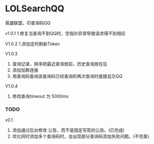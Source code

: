 # LOLSearchQQ
英雄联盟，ID查询码QQ

v1.0.1 
1.修复当查询不到QQ时，空指针异常导致请求得不到相应

V1.0.2 
1.添加定时刷新Token

V1.0.3
1. 查询记录，排序把最近查询放前，历史查询放在后
2. 添加加群连接
4. 用查询码查询该查询码已经查询的再次查询时直接显示QQ
 
V1.0.4
1. 修改查询timeout 为 5000ms


### TODO
v0.1
1. 添加通过后台修改 公告，而不是固定写死的公告。(已完成)
2. 优化同时添加多个查询码时，会出现部分查询码添加失败问题。(不完美)